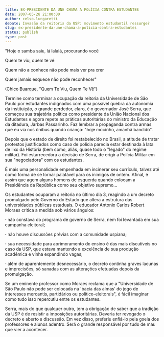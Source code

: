 ```yaml
---
title: EX-PRESIDENTE DA UNE CHAMA A POLÍCIA CONTRA ESTUDANTES
date: 2007-05-28 21:00:00
author: celso.lungaretti
debate: Invasão da reitoria da USP: movimento estudantil ressurge?
slug: ex-presidente-da-une-chama-a-policia-contra-estudantes
status: publish 
type: post
---
```


"Hoje o samba saiu, lá lalaiá, procurando você  

Quem te viu, quem te vê  

Quem não a conhece não pode mais ver pra crer  

Quem jamais esquece não pode reconhecer"  

  

(Chico Buarque, "Quem Te Viu, Quem Te Vê")  

  

Termine como terminar a ocupação da reitoria da Universidade de São Paulo por estudantes indignados com uma possível quebra da autonomia da instituição, o grande perdedor, claro, é o governador José Serra, que começou sua trajetória política como presidente da União Nacional dos Estudantes e agora repete as práticas autoritárias do ministro da Educação da ditadura, Jarbas Passarinho. Faz lembrar a propaganda contra armas que eu via nos ônibus quando criança: "hoje mocinho, amanhã bandido".  

Depois que o estado de direito foi restabelecido no Brasil, a atitude de tratar protestos justificados como caso de polícia parecia estar destinada à lata de lixo da História (bem como, aliás, quase todo o "legado" do regime militar). Foi estarrecedora a decisão de Serra, de erigir a Polícia Militar em sua "negociadora" com os estudantes.  

É mais uma personalidade empenhada em incinerar seu currículo, talvez até como forma de se tornar palatável para os inimigos de ontem. Afinal, é assim que agem alguns homens de esquerda quando colocam a Presidência da República como seu objetivo supremo...  

Os estudantes ocuparam a reitoria no último dia 3, reagindo a um decreto promulgado pelo Governo do Estado que altera a estrutura das universidades públicas estaduais. O educador Antonio Carlos Robert Moraes critica a medida sob vários ângulos:  

· não constava do programa de governo de Serra, nem foi levantada em sua campanha eleitoral;  

· não houve discussões prévias com a comunidade uspiana;  

· sua necessidade para aprimoramento do ensino é das mais discutíveis no caso da USP, que estava mantendo a excelência de sua produção acadêmica e vinha expandindo vagas;  

· além de aparentemente desnecessário, o decreto continha graves lacunas e imprecisões, só sanadas com as alterações efetuadas depois da promulgação.  

Se um eminente professor como Moraes reclama que a "Universidade de São Paulo não pode ser colocada na 'bacia das almas' do jogo de interesses mercantis, partidários ou político-eleitorais", é fácil imaginar como tudo isso repercutiu entre os estudantes.  

Serra, mais do que qualquer outro, tem a obrigação de saber que a tradição da USP é de resistir a imposições autoritárias. Deveria ter revogado o decreto e aberto a discussão. Em vez disso, preferiu enfiá-lo pela goela dos professores e alunos adentro. Será o grande responsável por tudo de mau que vier a acontecer.
